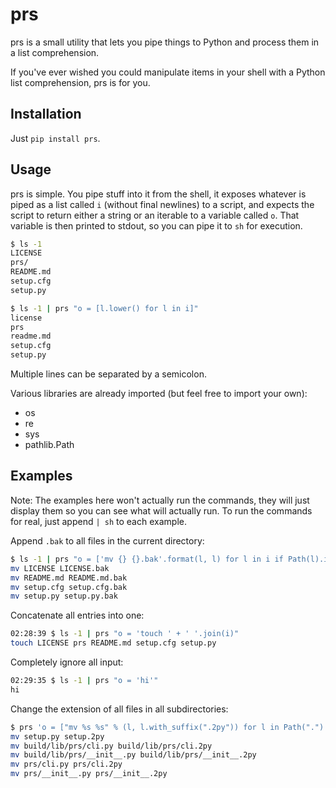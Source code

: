 prs
===

prs is a small utility that lets you pipe things to Python and process them in a list comprehension.

If you've ever wished you could manipulate items in your shell with a Python list comprehension, prs is for you.


Installation
------------

Just `pip install prs`.


Usage
-----

prs is simple. You pipe stuff into it from the shell, it exposes whatever is piped as a list called `i` (without final
newlines) to a script, and expects the script to return either a string or an iterable to a variable called `o`. That
variable is then printed to stdout, so you can pipe it to `sh` for execution.

```bash
$ ls -1
LICENSE
prs/
README.md
setup.cfg
setup.py

$ ls -1 | prs "o = [l.lower() for l in i]"
license
prs
readme.md
setup.cfg
setup.py
```

Multiple lines can be separated by a semicolon.

Various libraries are already imported (but feel free to import your own):

* os
* re
* sys
* pathlib.Path


Examples
--------

Note: The examples here won't actually run the commands, they will just display them so you can see what will actually
run. To run the commands for real, just append `| sh` to each example.

Append `.bak` to all files in the current directory:

```bash
$ ls -1 | prs "o = ['mv {} {}.bak'.format(l, l) for l in i if Path(l).is_file()]"
mv LICENSE LICENSE.bak
mv README.md README.md.bak
mv setup.cfg setup.cfg.bak
mv setup.py setup.py.bak
```


Concatenate all entries into one:

```bash
02:28:39 $ ls -1 | prs "o = 'touch ' + ' '.join(i)"
touch LICENSE prs README.md setup.cfg setup.py
```


Completely ignore all input:

```bash
02:29:35 $ ls -1 | prs "o = 'hi'"
hi
```


Change the extension of all files in all subdirectories:

```bash
$ prs 'o = ["mv %s %s" % (l, l.with_suffix(".2py")) for l in Path(".").glob("**/*.py")]'
mv setup.py setup.2py
mv build/lib/prs/cli.py build/lib/prs/cli.2py
mv build/lib/prs/__init__.py build/lib/prs/__init__.2py
mv prs/cli.py prs/cli.2py
mv prs/__init__.py prs/__init__.2py
```
